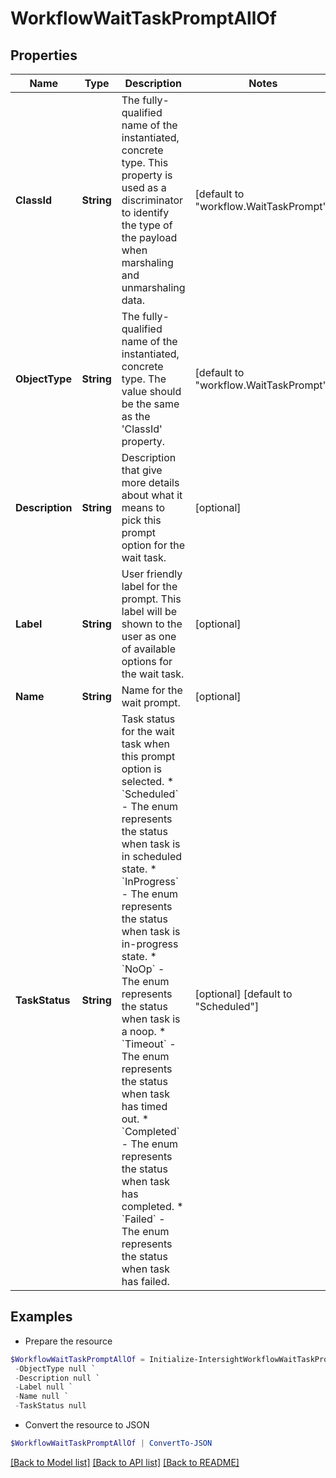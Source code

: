 # WorkflowWaitTaskPromptAllOf
## Properties

Name | Type | Description | Notes
------------ | ------------- | ------------- | -------------
**ClassId** | **String** | The fully-qualified name of the instantiated, concrete type. This property is used as a discriminator to identify the type of the payload when marshaling and unmarshaling data. | [default to "workflow.WaitTaskPrompt"]
**ObjectType** | **String** | The fully-qualified name of the instantiated, concrete type. The value should be the same as the &#39;ClassId&#39; property. | [default to "workflow.WaitTaskPrompt"]
**Description** | **String** | Description that give more details about what it means to pick this prompt option for the wait task. | [optional] 
**Label** | **String** | User friendly label for the prompt. This label will be shown to the user as one of available options for the wait task. | [optional] 
**Name** | **String** | Name for the wait prompt. | [optional] 
**TaskStatus** | **String** | Task status for the wait task when this prompt option is selected. * &#x60;Scheduled&#x60; - The enum represents the status when task is in scheduled state. * &#x60;InProgress&#x60; - The enum represents the status when task is in-progress state. * &#x60;NoOp&#x60; - The enum represents the status when task is a noop. * &#x60;Timeout&#x60; - The enum represents the status when task has timed out. * &#x60;Completed&#x60; - The enum represents the status when task has completed. * &#x60;Failed&#x60; - The enum represents the status when task has failed. | [optional] [default to "Scheduled"]

## Examples

- Prepare the resource
```powershell
$WorkflowWaitTaskPromptAllOf = Initialize-IntersightWorkflowWaitTaskPromptAllOf  -ClassId null `
 -ObjectType null `
 -Description null `
 -Label null `
 -Name null `
 -TaskStatus null
```

- Convert the resource to JSON
```powershell
$WorkflowWaitTaskPromptAllOf | ConvertTo-JSON
```

[[Back to Model list]](../README.md#documentation-for-models) [[Back to API list]](../README.md#documentation-for-api-endpoints) [[Back to README]](../README.md)


